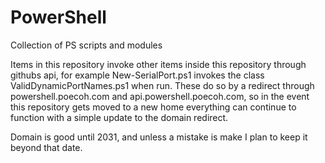 # PowerShell
Collection of PS scripts and modules

Items in this repository invoke other items inside this repository through githubs api, for example New-SerialPort.ps1 invokes the class ValidDynamicPortNames.ps1 when run. These do so by a redirect through powershell.poecoh.com and api.powershell.poecoh.com, so in the event this repository gets moved to a new home everything can continue to function with a simple update to the domain redirect.

Domain is good until 2031, and unless a mistake is make I plan to keep it beyond that date.